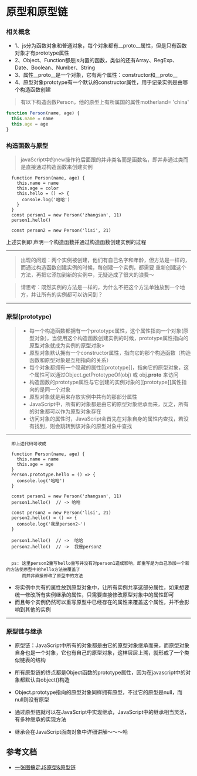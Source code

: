 # 原型和原型链
### 相关概念
* 1、js分为函数对象和普通对象，每个对象都有__proto__属性，但是只有函数对象才有prototype属性
* 2、Object、Function都是js内置的函数，类似的还有Array、RegExp、Date、Boolean、Number、String
* 3、属性__proto__是一个对象，它有两个属性：constructor和__proto__
* 4、原型对象prototype有一个默认的constructor属性，用于记录实例是由哪个构造函数创建

>有以下构造函数Person，他的原型上有所属国的属性motherland= 'china'
```js
function Person(name, age) {
  this.name = name
  this.age = age
}
```

### 构造函数与原型
>javaScript中的new操作符后面跟的并非类名而是函数名，即并非通过类而是直接通过构造函数来创建实例
```$xslt
  function Person(name, age) {
    this.name = name
    this.age = color
    this.hello = () => {    
      console.log('哈哈')
    }
  }
  const person1 = new Person('zhangsan', 11)
  person1.hello()
  
  const person2 = new Person('lisi', 21)
```
上述实例即 声明一个构造函数并通过构造函数创建实例的过程

------------------------------------------------------------------
>出现的问题：两个实例被创建，他们有自己名字和年龄，但方法是一样的，而通过构造函数创建实例的时候，每创建一个实例，都需要
重新创建这个方法，再把它添加到新的实例中，无疑造成了很大的浪费～

>请思考：既然实例的方法是一样的，为什么不把这个方法单独放到一个地方，并让所有的实例都可以访问到？
------------------------------------------------------------------
### 原型(prototype)
>* 每一个构造函数都拥有一个prototype属性，这个属性指向一个对象(原型对象)，当使用这个构造函数创建实例的时候，prototype属性指向的原型对象就成为实例的原型对象>
>* 原型对象默认拥有一个constructor属性，指向它的那个构造函数（构造函数和原型对象是互相指向的关系）
>* 每个对象都拥有一个隐藏的属性[[prototype]]，指向它的原型对象，这个属性可以通过Object.getPrototypeOf(obj) 或 obj.__proto__ 来访问
>* 构造函数的prototype属性与它创建的实例对象的[[prototype]]属性指向的是同一个对象
>* 原型对象就是用来存放实例中共有的那部分属性
>* JavaScript中，所有的对象都是由它的原型对象继承而来，反之，所有的对象都可以作为原型对象存在
>* 访问对象的属性时，JavaScript会首先在对象自身的属性内查找，若没有找到，则会跳转到该对象的原型对象中查找
------------------------------------------------------------------
```$xslt
  即上述代码可改成
  
  function Person(name, age) {
    this.name = name
    this.age = age
  }
  Person.prototype.hello = () => {
    console.log('哈哈')
  }
  
  const person1 = new Person('zhangsan', 11)
  person1.hello()  // -> 哈哈
  
  const person2 = new Person('lisi', 21)
  person2.hello() = () => {
    console.log('我是person2~')
  }  
  
  person1.hello()  // ->  哈哈
  person2.hello()  // ->  我是person2
  
  
  ps: 这里person2重写hello重写并没有对person1造成影响，即重写是为自己添加一个新的方法使原型中的hello方法被覆盖了
      而并非直接修改了原型中的方法
```
* 将实例中共有的属性放到原型对象中，让所有实例共享这部分属性，如果想要统一修改所有实例继承的属性，只需要直接修改原型对象中的属性即可
* 而且每个实例仍然可以重写原型中已经存在的属性来覆盖这个属性，并不会影响到其他的实例
------------------------------------------------------------------
### 原型链与继承
* 原型链：JavaScript中所有的对象都是由它的原型对象继承而来，而原型对象自身也是一个对象，它也有自己的原型对象，这样层层上溯，就形成了一个类似链表的结构

* 所有原型链的终点都是Object函数的prototype属性，因为在javascript中的对象都默认由object()构造

* Object.prototype指向的原型对象同样拥有原型，不过它的原型是null，而null则没有原型

* 通过原型链就可以在JavaScript中实现继承，JavaScript中的继承相当灵活，有多种继承的实现方法

* 继承会在JavaScript面向对象中详细讲解～～～哈

## 参考文档

* [一张图搞定JS原型&原型链](https://segmentfault.com/a/1190000021232132)
